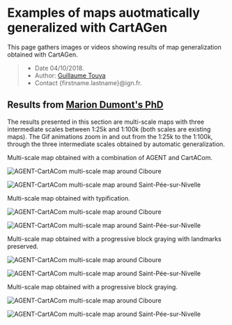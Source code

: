 # Examples of maps auotmatically generalized with CartAGen
This page gathers images or videos showing results of map generalization obtained with CartAGen.

> - Date 04/10/2018.
> - Author: [Guillaume Touya][1]
> - Contact {firstname.lastname}@ign.fr.



Results from [Marion Dumont's PhD][2]
-------------
The results presented in this section are multi-scale maps with three intermediate scales between 1:25k and 1:100k (both scales are existing maps). The Gif animations zoom in and out from the 1:25k to the 1:100k, through the three intermediate scales obtained by automatic generalization.

Multi-scale map obtained with a combination of AGENT and CartACom.

![AGENT-CartACom multi-scale map around Ciboure](assets/images/Ciboure_AnimationAgent.gif)

![AGENT-CartACom multi-scale map around Saint-Pée-sur-Nivelle](assets/images/stPee_AnimationAgent.gif)

Multi-scale map obtained with typification.

![AGENT-CartACom multi-scale map around Ciboure](assets/images/Ciboure_AnimationTypif.gif)

![AGENT-CartACom multi-scale map around Saint-Pée-sur-Nivelle](assets/images/stPee_AnimationTypif.gif)

Multi-scale map obtained with a progressive block graying with landmarks preserved.

![AGENT-CartACom multi-scale map around Ciboure](assets/images/Ciboure_AnimationReperesVisuels.gif)

![AGENT-CartACom multi-scale map around Saint-Pée-sur-Nivelle](assets/images/stPee_AnimationReperesVisuels.gif)

Multi-scale map obtained with a progressive block graying.

![AGENT-CartACom multi-scale map around Ciboure](assets/images/Ciboure_AnimationAgregation.gif)

![AGENT-CartACom multi-scale map around Saint-Pée-sur-Nivelle](assets/images/stPee_AnimationAgregation.gif)


[1]: http://recherche.ign.fr/labos/cogit/english/cv.php?prenom=&nom=Touya
[2]: http://recherche.ign.fr/labos/util_basilic/publicDownload.php?id=4130

